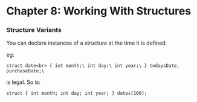 # Chapter 8: Working With Structures

### Structure Variants
You can declare instances of a structure at the time it is defined.

eg:

`struct date<br>
{
    int month;\
    int day;\
    int year;\
} todaysDate, purchaseDate;\ `

is legal. So is:

`struct
{
    int month;
    int day;
    int year;
} dates[100];`
